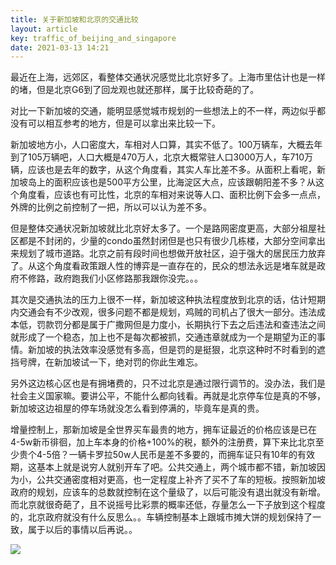 ```yaml
---
title: 关于新加坡和北京的交通比较
layout: article
key: traffic_of_beijing_and_singapore
date: 2021-03-13 14:21
---
```


最近在上海，远郊区，看整体交通状况感觉比北京好多了。上海市里估计也是一样的堵，但是北京G6到了回龙观也就还那样，属于比较奇葩的了。

对比一下新加坡的交通，能明显感觉城市规划的一些想法上的不一样，两边似乎都没有可以相互参考的地方，但是可以拿出来比较一下。

新加坡地方小，人口密度大，车相对人口算，其实不低了。100万辆车，大概去年到了105万辆吧，人口大概是470万人，北京大概常驻人口3000万人，车710万辆，应该也是去年的数字，从这个角度看，其实人车比差不多。从面积上看呢，新加坡岛上的面积应该也是500平方公里，比海淀区大点，应该跟朝阳差不多？从这个角度看，应该也有可比性，北京的车相对来说等人口、面积比例下会多一点点，外牌的比例之前控制了一把，所以可以认为差不多。

但是整体交通状况新加坡就比北京好太多了。一个是路网密度更高，大部分祖屋社区都是不封闭的，少量的condo虽然封闭但是也只有很少几栋楼，大部分空间拿出来规划了城市道路。北京之前有段时间也想做开放社区，迫于强大的居民压力放弃了。从这个角度看政策跟人性的博弈是一直存在的，民众的想法永远是堵车就是政府不修路，政府跑我们小区修路那我跟你没完。。。

其次是交通执法的压力上很不一样，新加坡这种执法程度放到北京的话，估计短期内交通会有不少改观，很多问题不都是规划，鸡贼的司机占了很大一部分。违法成本低，罚款罚分都是属于广撒网但是力度小，长期执行下去之后违法和查违法之间就形成了一个稳态，加上也不是每次都被抓，交通违章就成为一个是期望为正的事情。新加坡的执法效率没感觉有多高，但是罚的是挺狠，北京这种时不时看到的遮挡号牌，在新加坡试一下，绝对罚的你此生难忘。

另外这边核心区也是有拥堵费的，只不过北京是通过限行调节的。没办法，我们是社会主义国家嘛。要讲公平，不能什么都向钱看。再就是北京停车位是真的不够，新加坡这边祖屋的停车场就没怎么看到停满的，毕竟车是真的贵。

增量控制上，那新加坡是全世界买车最贵的地方，拥车证最近的价格应该是已在4-5w新币徘徊，加上车本身的价格+100%的税，额外的注册费，算下来比北京至少贵个4-5倍？一辆卡罗拉50w人民币是差不多要的，而拥车证只有10年的有效期，这基本上就是说穷人就别开车了吧。公共交通上，两个城市都不错，新加坡因为小，公共交通密度相对更高，也一定程度上补齐了买不了车的短板。按照新加坡政府的规划，应该车的总数就控制在这个量级了，以后可能没有退出就没有新增。而北京就很奇葩了，且不说摇号比彩票的概率还低，存量怎么一下子放到这个程度的，北京政府就没有什么反思么。。车辆控制基本上跟城市摊大饼的规划保持了一致，属于以后的事情以后再说。。

![](https://harrychen.oss-cn-beijing.aliyuncs.com/2021-03-13-122238.jpg)
